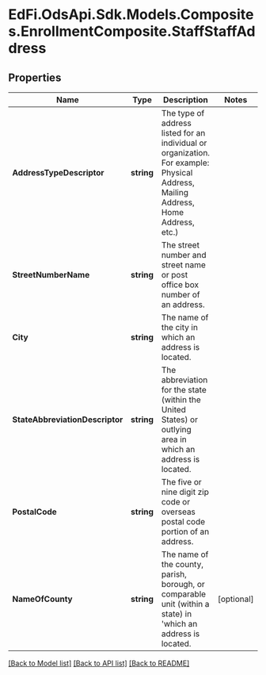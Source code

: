 # EdFi.OdsApi.Sdk.Models.Composites.EnrollmentComposite.StaffStaffAddress
## Properties

Name | Type | Description | Notes
------------ | ------------- | ------------- | -------------
**AddressTypeDescriptor** | **string** | The type of address listed for an individual or organization.    For example:  Physical Address, Mailing Address, Home Address, etc.) | 
**StreetNumberName** | **string** | The street number and street name or post office box number of an address. | 
**City** | **string** | The name of the city in which an address is located. | 
**StateAbbreviationDescriptor** | **string** | The abbreviation for the state (within the United States) or outlying area in which an address is located. | 
**PostalCode** | **string** | The five or nine digit zip code or overseas postal code portion of an address. | 
**NameOfCounty** | **string** | The name of the county, parish, borough, or comparable unit (within a state) in                        &#39;which an address is located. | [optional] 

[[Back to Model list]](../README.md#documentation-for-models) [[Back to API list]](../README.md#documentation-for-api-endpoints) [[Back to README]](../README.md)

